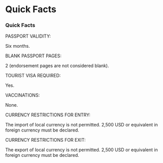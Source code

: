 # Quick Facts

### Quick Facts

PASSPORT VALIDITY:

Six months.

BLANK PASSPORT PAGES:

2 (endorsement pages are not considered blank).

TOURIST VISA REQUIRED:

Yes.

VACCINATIONS:

None.

CURRENCY RESTRICTIONS FOR ENTRY:

The import of local currency is not permitted. 2,500 USD or equivalent in foreign currency must be declared.

CURRENCY RESTRICTIONS FOR EXIT:

The export of local currency is not permitted. 2,500 USD or equivalent in foreign currency must be declared.